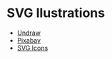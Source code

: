 # SVG Ilustrations
- [Undraw](https://undraw.co/illustrations)
- [Pixabay](https://pixabay.com/images/search/svg/)
- [SVG Icons](https://www.svgrepo.com/)